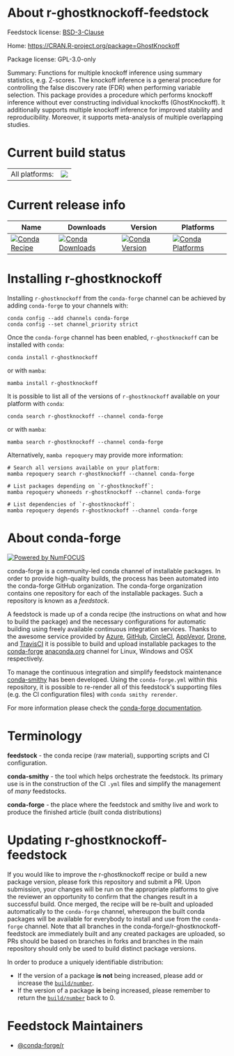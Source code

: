 About r-ghostknockoff-feedstock
===============================

Feedstock license: [BSD-3-Clause](https://github.com/conda-forge/r-ghostknockoff-feedstock/blob/main/LICENSE.txt)

Home: https://CRAN.R-project.org/package=GhostKnockoff

Package license: GPL-3.0-only

Summary: Functions for multiple knockoff inference using summary statistics, e.g. Z-scores. The knockoff inference is a general procedure for controlling the false discovery rate (FDR) when performing variable selection. This package provides a procedure which performs knockoff inference without ever constructing individual knockoffs (GhostKnockoff). It additionally supports multiple knockoff inference for improved stability and reproducibility. Moreover, it supports meta-analysis of multiple overlapping studies.

Current build status
====================


<table><tr><td>All platforms:</td>
    <td>
      <a href="https://dev.azure.com/conda-forge/feedstock-builds/_build/latest?definitionId=14723&branchName=main">
        <img src="https://dev.azure.com/conda-forge/feedstock-builds/_apis/build/status/r-ghostknockoff-feedstock?branchName=main">
      </a>
    </td>
  </tr>
</table>

Current release info
====================

| Name | Downloads | Version | Platforms |
| --- | --- | --- | --- |
| [![Conda Recipe](https://img.shields.io/badge/recipe-r--ghostknockoff-green.svg)](https://anaconda.org/conda-forge/r-ghostknockoff) | [![Conda Downloads](https://img.shields.io/conda/dn/conda-forge/r-ghostknockoff.svg)](https://anaconda.org/conda-forge/r-ghostknockoff) | [![Conda Version](https://img.shields.io/conda/vn/conda-forge/r-ghostknockoff.svg)](https://anaconda.org/conda-forge/r-ghostknockoff) | [![Conda Platforms](https://img.shields.io/conda/pn/conda-forge/r-ghostknockoff.svg)](https://anaconda.org/conda-forge/r-ghostknockoff) |

Installing r-ghostknockoff
==========================

Installing `r-ghostknockoff` from the `conda-forge` channel can be achieved by adding `conda-forge` to your channels with:

```
conda config --add channels conda-forge
conda config --set channel_priority strict
```

Once the `conda-forge` channel has been enabled, `r-ghostknockoff` can be installed with `conda`:

```
conda install r-ghostknockoff
```

or with `mamba`:

```
mamba install r-ghostknockoff
```

It is possible to list all of the versions of `r-ghostknockoff` available on your platform with `conda`:

```
conda search r-ghostknockoff --channel conda-forge
```

or with `mamba`:

```
mamba search r-ghostknockoff --channel conda-forge
```

Alternatively, `mamba repoquery` may provide more information:

```
# Search all versions available on your platform:
mamba repoquery search r-ghostknockoff --channel conda-forge

# List packages depending on `r-ghostknockoff`:
mamba repoquery whoneeds r-ghostknockoff --channel conda-forge

# List dependencies of `r-ghostknockoff`:
mamba repoquery depends r-ghostknockoff --channel conda-forge
```


About conda-forge
=================

[![Powered by
NumFOCUS](https://img.shields.io/badge/powered%20by-NumFOCUS-orange.svg?style=flat&colorA=E1523D&colorB=007D8A)](https://numfocus.org)

conda-forge is a community-led conda channel of installable packages.
In order to provide high-quality builds, the process has been automated into the
conda-forge GitHub organization. The conda-forge organization contains one repository
for each of the installable packages. Such a repository is known as a *feedstock*.

A feedstock is made up of a conda recipe (the instructions on what and how to build
the package) and the necessary configurations for automatic building using freely
available continuous integration services. Thanks to the awesome service provided by
[Azure](https://azure.microsoft.com/en-us/services/devops/), [GitHub](https://github.com/),
[CircleCI](https://circleci.com/), [AppVeyor](https://www.appveyor.com/),
[Drone](https://cloud.drone.io/welcome), and [TravisCI](https://travis-ci.com/)
it is possible to build and upload installable packages to the
[conda-forge](https://anaconda.org/conda-forge) [anaconda.org](https://anaconda.org/)
channel for Linux, Windows and OSX respectively.

To manage the continuous integration and simplify feedstock maintenance
[conda-smithy](https://github.com/conda-forge/conda-smithy) has been developed.
Using the ``conda-forge.yml`` within this repository, it is possible to re-render all of
this feedstock's supporting files (e.g. the CI configuration files) with ``conda smithy rerender``.

For more information please check the [conda-forge documentation](https://conda-forge.org/docs/).

Terminology
===========

**feedstock** - the conda recipe (raw material), supporting scripts and CI configuration.

**conda-smithy** - the tool which helps orchestrate the feedstock.
                   Its primary use is in the construction of the CI ``.yml`` files
                   and simplify the management of *many* feedstocks.

**conda-forge** - the place where the feedstock and smithy live and work to
                  produce the finished article (built conda distributions)


Updating r-ghostknockoff-feedstock
==================================

If you would like to improve the r-ghostknockoff recipe or build a new
package version, please fork this repository and submit a PR. Upon submission,
your changes will be run on the appropriate platforms to give the reviewer an
opportunity to confirm that the changes result in a successful build. Once
merged, the recipe will be re-built and uploaded automatically to the
`conda-forge` channel, whereupon the built conda packages will be available for
everybody to install and use from the `conda-forge` channel.
Note that all branches in the conda-forge/r-ghostknockoff-feedstock are
immediately built and any created packages are uploaded, so PRs should be based
on branches in forks and branches in the main repository should only be used to
build distinct package versions.

In order to produce a uniquely identifiable distribution:
 * If the version of a package **is not** being increased, please add or increase
   the [``build/number``](https://docs.conda.io/projects/conda-build/en/latest/resources/define-metadata.html#build-number-and-string).
 * If the version of a package **is** being increased, please remember to return
   the [``build/number``](https://docs.conda.io/projects/conda-build/en/latest/resources/define-metadata.html#build-number-and-string)
   back to 0.

Feedstock Maintainers
=====================

* [@conda-forge/r](https://github.com/orgs/conda-forge/teams/r/)

